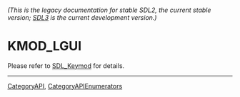 ###### (This is the legacy documentation for stable SDL2, the current stable version; [SDL3](https://wiki.libsdl.org/SDL3/) is the current development version.)
# KMOD_LGUI

Please refer to [SDL_Keymod](SDL_Keymod) for details.

----
[CategoryAPI](CategoryAPI), [CategoryAPIEnumerators](CategoryAPIEnumerators)

